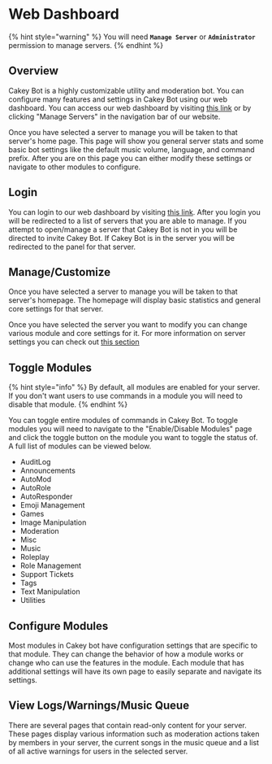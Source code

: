 # Web Dashboard

{% hint style="warning" %}
You will need **`Manage Server`** or **`Administrator`** permission to manage servers.
{% endhint %}

## Overview

Cakey Bot is a highly customizable utility and moderation bot. You can configure many features and settings in Cakey Bot using our web dashboard. You can access our web dashboard by visiting [this link](https://cakeybot.app/dashboard/public) or by clicking "Manage Servers" in the navigation bar of our website.

Once you have selected a server to manage you will be taken to that server's home page. This page will show you general server stats and some basic bot settings like the default music volume, language, and command prefix. After you are on this page you can either modify these settings or navigate to other modules to configure.

## Login

You can login to our web dashboard by visiting [this link](https://cakeybot.app/dashboard/public). After you login you will be redirected to a list of servers that you are able to manage. If you attempt to open/manage a server that Cakey Bot is not in you will be directed to invite Cakey Bot. If Cakey Bot is in the server you will be redirected to the panel for that server.

## Manage/Customize

Once you have selected a server to manage you will be taken to that server's homepage. The homepage will display basic statistics and general core settings for that server.

Once you have selected the server you want to modify you can change various module and core settings for it. For more information on server settings you can check out [this section](web-dashboard.md)

## Toggle Modules

{% hint style="info" %}
By default, all modules are enabled for your server. If you don't want users to use commands in a module you will need to disable that module.
{% endhint %}

You can toggle entire modules of commands in Cakey Bot. To toggle modules you will need to navigate to the "Enable/Disable Modules" page and click the toggle button on the module you want to toggle the status of. A full list of modules can be viewed below.

* AuditLog
* Announcements
* AutoMod
* AutoRole
* AutoResponder
* Emoji Management
* Games
* Image Manipulation
* Moderation
* Misc
* Music
* Roleplay
* Role Management
* Support Tickets
* Tags
* Text Manipulation
* Utilities

## Configure Modules

Most modules in Cakey bot have configuration settings that are specific to that module. They can change the behavior of how a module works or change who can use the features in the module. Each module that has additional settings will have its own page to easily separate and navigate its settings.

## View Logs/Warnings/Music Queue

There are several pages that contain read-only content for your server. These pages display various information such as moderation actions taken by members in your server, the current songs in the music queue and a list of all active warnings for users in the selected server.
